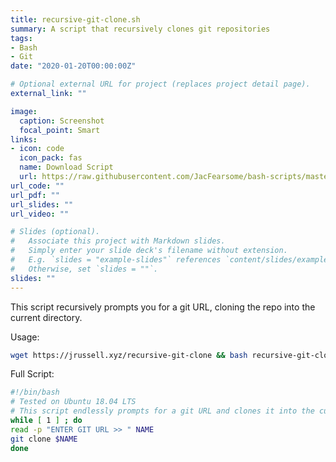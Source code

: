 ```yaml
---
title: recursive-git-clone.sh
summary: A script that recursively clones git repositories
tags:
- Bash
- Git
date: "2020-01-20T00:00:00Z"

# Optional external URL for project (replaces project detail page).
external_link: ""

image:
  caption: Screenshot
  focal_point: Smart
links:
- icon: code
  icon_pack: fas
  name: Download Script
  url: https://raw.githubusercontent.com/JacFearsome/bash-scripts/master/git-scripts/recursive-git-clone.sh
url_code: ""
url_pdf: ""
url_slides: ""
url_video: ""

# Slides (optional).
#   Associate this project with Markdown slides.
#   Simply enter your slide deck's filename without extension.
#   E.g. `slides = "example-slides"` references `content/slides/example-slides.md`.
#   Otherwise, set `slides = ""`.
slides: ""
---
```

This script recursively prompts you for a git URL, cloning the repo into the current directory.

Usage:
```sh
wget https://jrussell.xyz/recursive-git-clone && bash recursive-git-clone
```
Full Script:
```sh
#!/bin/bash
# Tested on Ubuntu 18.04 LTS
# This script endlessly prompts for a git URL and clones it into the current directory
while [ 1 ] ; do
read -p "ENTER GIT URL >> " NAME
git clone $NAME
done
```